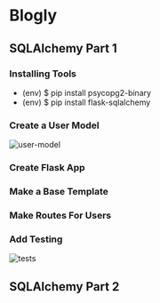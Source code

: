 # Blogly 
## SQLAlchemy Part 1
### Installing Tools
- (env) $ pip install psycopg2-binary
- (env) $ pip install flask-sqlalchemy

### Create a User Model

![user-model](https://github.com/OnelioViera/blogly/assets/35926663/473e9a3d-0030-45d9-a828-73996973e983)

### Create Flask App

### Make a Base Template

### Make Routes For Users

### Add Testing

![tests](https://github.com/OnelioViera/blogly/assets/35926663/529fd2f0-4237-4eb5-b032-d2cd22d2445e)

## SQLAlchemy Part 2

